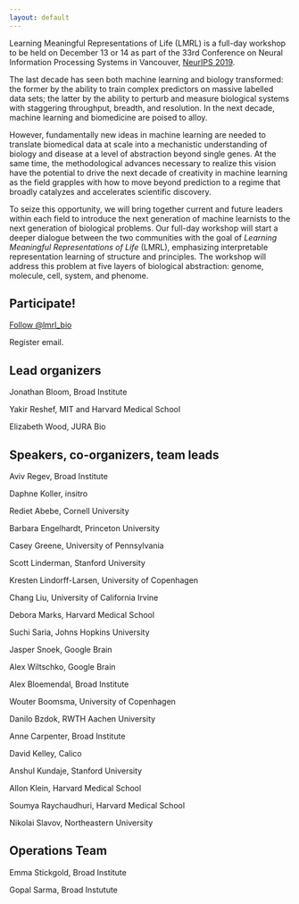 ```yaml
---
layout: default
---
```


Learning Meaningful Representations of Life (LMRL) is a full-day workshop to be held on December 13 or 14 as part of the 33rd Conference on Neural Information Processing Systems in Vancouver, [NeurIPS 2019](https://nips.cc/Conferences/2019/).

The last decade has seen both machine learning and biology transformed: the former by the ability to train complex predictors on massive labelled data sets; the latter by the ability to perturb and measure biological systems with staggering throughput, breadth, and resolution. In the next decade, machine learning and biomedicine are poised to alloy.

However, fundamentally new ideas in machine learning are needed to translate biomedical data at scale into a mechanistic understanding of biology and disease at a level of abstraction beyond single genes. At the same time, the methodological advances necessary to realize this vision have the potential to drive the next decade of creativity in machine learning as the field grapples with how to move beyond prediction to a regime that broadly catalyzes and accelerates scientific discovery.

To seize this opportunity, we will bring together current and future leaders within each field to introduce the next generation of machine learnists to the next generation of biological problems. Our full-day workshop will start a deeper dialogue between the two communities with the goal of *Learning Meaningful Representations of Life* (LMRL), emphasizing interpretable representation learning of structure and principles. The workshop will address this problem at five layers of biological abstraction: genome, molecule, cell, system, and phenome.

## Participate!

<a href="https://twitter.com/lmrl_bio?ref_src=twsrc%5Etfw" class="twitter-follow-button" data-show-count="false">Follow @lmrl_bio</a><script async src="https://platform.twitter.com/widgets.js" charset="utf-8"></script>

Register email.

## Lead organizers

Jonathan Bloom, Broad Institute

Yakir Reshef, MIT and Harvard Medical School

Elizabeth Wood, JURA Bio

## Speakers, co-organizers, team leads

Aviv Regev, Broad Institute

Daphne Koller, insitro

Rediet Abebe, Cornell University

Barbara Engelhardt, Princeton University

Casey Greene, University of Pennsylvania

Scott Linderman, Stanford University

Kresten Lindorff-Larsen, University of Copenhagen

Chang Liu, University of California Irvine

Debora Marks, Harvard Medical School

Suchi Saria, Johns Hopkins University

Jasper Snoek, Google Brain

Alex Wiltschko, Google Brain

Alex Bloemendal, Broad Institute

Wouter Boomsma, University of Copenhagen

Danilo Bzdok, RWTH Aachen University

Anne Carpenter, Broad Institute

David Kelley, Calico

Anshul Kundaje, Stanford University

Allon Klein, Harvard Medical School

Soumya Raychaudhuri, Harvard Medical School

Nikolai Slavov, Northeastern University

## Operations Team

Emma Stickgold, Broad Institute

Gopal Sarma, Broad Instutute

